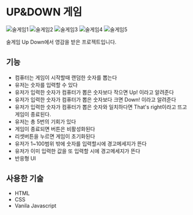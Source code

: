 # UP&DOWN 게임
![술게임1](https://github.com/kdy1993/numbergame_test/assets/70253615/698e5b42-ec70-42ad-b6d5-87f9ed794bb6)
![술게임2](https://github.com/kdy1993/numbergame_test/assets/70253615/0b069428-be79-4ca8-b15e-5299f43e96ca)
![술게임3](https://github.com/kdy1993/numbergame_test/assets/70253615/a44e0ff7-84a2-4f3a-be11-17ae8f804a61)
![술게임4](https://github.com/kdy1993/numbergame_test/assets/70253615/95208994-dc16-45d8-bf55-3544eed2a094)
![술게임5](https://github.com/kdy1993/numbergame_test/assets/70253615/a58bc329-a697-4279-b8cd-61ef71204a3e)

술게임 Up Down에서 영감을 받은 프로젝트입니다.

## 기능
* 컴퓨터는 게임이 시작할때 랜덤한 숫자를 뽑는다
* 유저는 숫자를 입력할 수 있다
* 유저가 입력한 숫자가 컴퓨터가 뽑은 숫자보다 작으면 Up! 이라고 알려준다
* 유저가 입력한 숫자가 컴퓨터가 뽑은 숫자보다 크면 Down! 이라고 알려준다 
* 유저가 입력한 숫자가 컴퓨터가 뽑은 숫자와 일치하다면 That's right이라고 뜨고 게임이 종료된다.
* 유저는 총 5번의 기회가 있다
* 게임이 종료되면 버튼은 비활성화된다 
* 리셋버튼을 누르면 게임이 초기화된다
* 유저가 1~100범위 밖에 숫자를 입력할시에 경고메세지가 뜬다
* 유저가 이미 입력한 값을 또 입력할 시에 경고메세지가 뜬다
* 반응형 UI

## 사용한 기술
* HTML
* CSS
* Vanila Javascript
